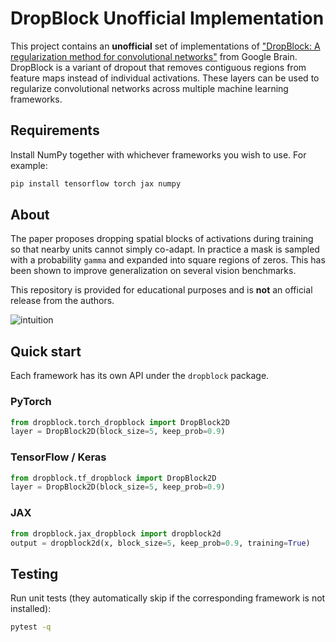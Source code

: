 # DropBlock Unofficial Implementation

This project contains an **unofficial** set of implementations of
["DropBlock: A regularization method for convolutional networks"](https://arxiv.org/abs/1810.12890)
from Google Brain. DropBlock is a variant of dropout that removes contiguous
regions from feature maps instead of individual activations.
These layers can be used to regularize convolutional networks across multiple
machine learning frameworks.

## Requirements
Install NumPy together with whichever frameworks you wish to use. For example:
```bash
pip install tensorflow torch jax numpy
```

## About
The paper proposes dropping spatial blocks of activations during training so
that nearby units cannot simply co-adapt. In practice a mask is sampled with
a probability `gamma` and expanded into square regions of zeros. This has been
shown to improve generalization on several vision benchmarks.

This repository is provided for educational purposes and is **not** an official
release from the authors.

![intuition](https://github.com/iantimmis/DropBlock-Keras-Implementation/blob/master/images/Intuition.png)

## Quick start
Each framework has its own API under the `dropblock` package.

### PyTorch
```python
from dropblock.torch_dropblock import DropBlock2D
layer = DropBlock2D(block_size=5, keep_prob=0.9)
```

### TensorFlow / Keras
```python
from dropblock.tf_dropblock import DropBlock2D
layer = DropBlock2D(block_size=5, keep_prob=0.9)
```

### JAX
```python
from dropblock.jax_dropblock import dropblock2d
output = dropblock2d(x, block_size=5, keep_prob=0.9, training=True)
```

## Testing
Run unit tests (they automatically skip if the corresponding framework is not installed):
```bash
pytest -q
```
